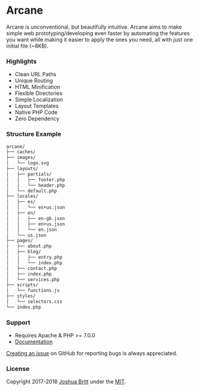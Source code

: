 # Arcane

Arcane is unconventional, but beautifully intuitive. Arcane aims to make simple web prototyping/developing even faster by automating the features you want while making it easier to apply the ones you need, all with just one initial file (~8KB).

### Highlights

- Clean URL Paths
- Unique Routing
- HTML Minification
- Flexible Directories
- Simple Localization
- Layout Templates
- Native PHP Code
- Zero Dependency

### Structure Example

``` txt
arcane/
├── caches/
├── images/
│   └── logo.svg
├── layouts/
│   ├── partials/
│   │   ├── footer.php
│   │   └── header.php
│   └── default.php
├── locales/
│   ├── es/
│   │   └── es+us.json
│   ├── en/
│   │   ├── en-gb.json
│   │   ├── en+us.json
│   │   └── en.json
│   └── us.json
├── pages/
│   ├── about.php
│   ├── blog/
│   │   ├── entry.php
│   │   └── index.php
│   ├── contact.php
│   ├── index.php
│   └── services.php
├── scripts/
│   └── functions.js
├── styles/
│   └── selectors.css
└── index.php
```

### Support

- Requires Apache & PHP >= 7.0.0
- [Documentation](MANUAL.md)

[Creating an issue](https://github.com/capachow/arcane/issues/) on GitHub for reporting bugs is always appreciated.

### License

Copyright 2017-2018 [Joshua Britt](https://github.com/capachow/) under the [MIT](LICENSE.md).